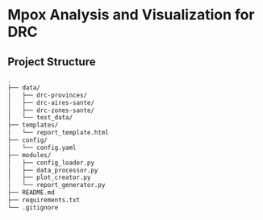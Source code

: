 # Mpox Analysis and Visualization for DRC

## Project Structure

```bash
.
├── data/
│   ├── drc-provinces/
│   ├── drc-aires-sante/
│   ├── drc-zones-sante/
│   └── test_data/
├── templates/
│   └── report_template.html
├── config/
│   └── config.yaml
├── modules/
│   ├── config_loader.py
│   ├── data_processor.py
│   ├── plot_creator.py
│   └── report_generator.py
├── README.md
├── requirements.txt
└── .gitignore
